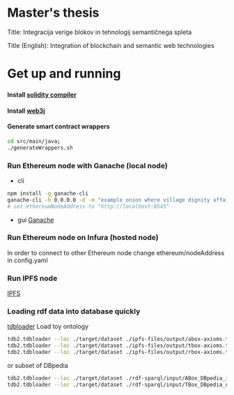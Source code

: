 # Master's thesis 
Title: Integracija verige blokov in tehnologij semantičnega spleta

Title (English): Integration of blockchain and semantic web technologies

# Get up and running

### 
#### Install [solidity compiler](https://docs.soliditylang.org/en/v0.8.0/installing-solidity.html)
#### Install [web3j](http://docs.web3j.io/latest/quickstart/)
#### Generate smart contract wrappers
```bash
cd src/main/java;
./generateWrappers.sh
```

### Run Ethereum node with Ganache (local node)
- cli
```bash
npm install -g ganache-cli
ganache-cli -h 0.0.0.0 -d -m "example onion where village dignity affair lady inject spray car bomb two"
# set ethereumNodeAddress to "http://localhost:8545"
```
- gui
[Ganache](https://www.trufflesuite.com/ganache)

### Run Ethereum node on Infura (hosted node)
In order to connect to other Ethereum node change ethereum/nodeAddress in config.yaml

### Run IPFS node
[IPFS](https://ipfs.io/#install)


### Loading rdf data into database quickly
[tdbloader](https://jena.apache.org/documentation/tdb/commands.html#installation)
Load toy ontology 
```bash
tdb2.tdbloader --loc ./target/dataset ./ipfs-files/output/abox-axioms.ttl
tdb2.tdbloader --loc ./target/dataset ./ipfs-files/output/tbox-axioms.ttl
tdb2.tdbloader --loc ./target/dataset ./ipfs-files/output/rbox-axioms.ttl
```
or subset of DBpedia
```bash
tdb2.tdbloader --loc ./target/dataset ./rdf-sparql/input/ABox_DBpedia_instance-types_lang=en_specific.ttl.gz 
tdb2.tdbloader --loc ./target/dataset ./rdf-sparql/input/TBox_DBpedia_ontology_type=parsed.xml
```